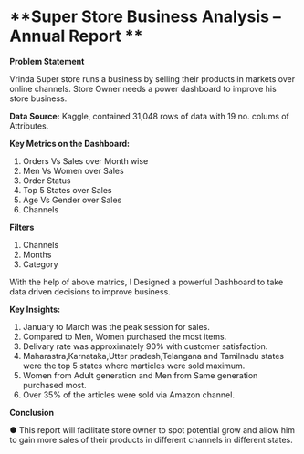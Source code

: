 # **Super Store Business Analysis – Annual Report      **  
**Problem Statement**

Vrinda Super store runs a business by selling their products in markets over online channels. Store Owner needs a power dashboard to improve his store business.

**Data Source:**
Kaggle, contained 31,048 rows of data with 19 no. colums of Attributes.

**Key Metrics  on the Dashboard:**
1. Orders Vs Sales over Month wise
2. Men Vs Women over Sales
3. Order Status
4. Top 5 States over Sales
5. Age Vs Gender over Sales
6. Channels
   
**Filters**
1. Channels
2. Months
3. Category

With the help of above matrics, I Designed a powerful Dashboard to take data driven decisions to improve business.

**Key Insights:**
1. January to March was the peak session for sales.
2. Compared to Men, Women purchased the most items.
3. Delivary rate was approximately 90% with customer satisfaction.
4. Maharastra,Karnataka,Utter pradesh,Telangana and Tamilnadu states were the top 5 states where marticles were sold maximum.
5. Women from Adult generation and Men from Same generation purchased most.
6. Over 35% of the articles were sold via Amazon channel.
   
**Conclusion**

●	This report will facilitate store owner to spot potential grow and allow him to gain more sales of their products in different channels in different states.
